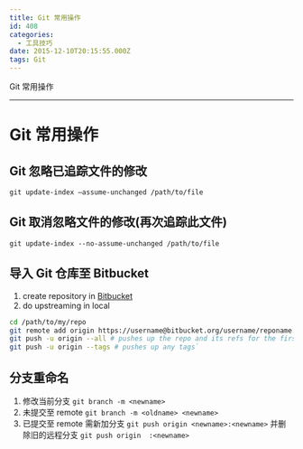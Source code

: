 ```yaml
---
title: Git 常用操作
id: 408
categories:
  - 工具技巧
date: 2015-12-10T20:15:55.000Z
tags: Git
---
```


Git 常用操作

--------------------------------------------------------------------------------

# Git 常用操作

## Git 忽略已追踪文件的修改

`git update-index –assume-unchanged /path/to/file`

## Git 取消忽略文件的修改(再次追踪此文件)

`git update-index --no-assume-unchanged /path/to/file`

## 导入 Git 仓库至 Bitbucket

1. create repository in [Bitbucket](https://bitbucket.org/repo/create)
2. do upstreaming in local

```bash
cd /path/to/my/repo
git remote add origin https://username@bitbucket.org/username/reponame.git
git push -u origin --all # pushes up the repo and its refs for the first time
git push -u origin --tags # pushes up any tags`
```

## 分支重命名

1. 修改当前分支 `git branch -m <newname>`
2. 未提交至 remote  `git branch -m <oldname> <newname>`
3. 已提交至 remote 需新加分支 `git push origin <newname>:<newname>` 并删除旧的远程分支 `git push origin  :<newname>`
